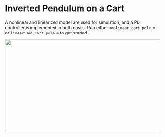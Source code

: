 # Inverted Pendulum on a Cart

A nonlinear and linearized model are used for simulation, and a PD controller is implemented in both cases. Run either `nonlinear_cart_pole.m` or `linearized_cart_pole.m` to get started.

<img src="https://media.giphy.com/media/qUaoRz9FgLrUBOrs13/giphy.gif" width="600" height="300" />
